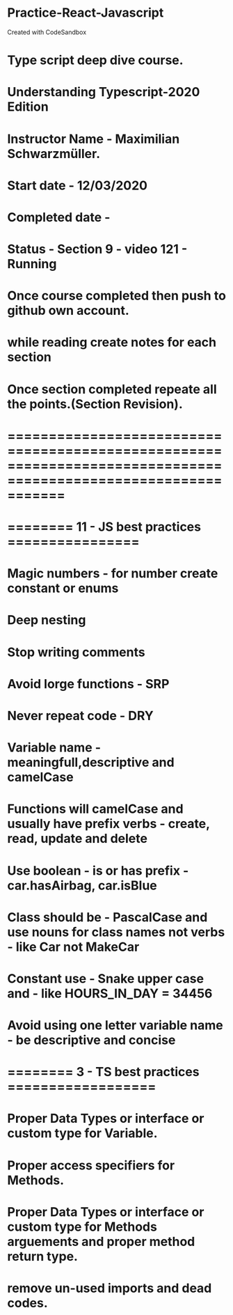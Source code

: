 # Practice-React-Javascript

Created with CodeSandbox

<!-- Some Usefull -->

# Type script deep dive course.

# Understanding Typescript-2020 Edition

# Instructor Name - Maximilian Schwarzmüller.

# Start date - 12/03/2020

# Completed date -

# Status - Section 9 - video 121 - Running

# Once course completed then push to github own account.

# while reading create notes for each section

# Once section completed repeate all the points.(Section Revision).

# ===============================================================================================================

# ======== 11 - JS best practices ================

# Magic numbers - for number create constant or enums

# Deep nesting

# Stop writing comments

# Avoid lorge functions - SRP

# Never repeat code - DRY

# Variable name - meaningfull,descriptive and camelCase

# Functions will camelCase and usually have prefix verbs - create, read, update and delete

# Use boolean - is or has prefix - car.hasAirbag, car.isBlue

# Class should be - PascalCase and use nouns for class names not verbs - like Car not MakeCar

# Constant use - Snake upper case and - like HOURS_IN_DAY = 34456

# Avoid using one letter variable name - be descriptive and concise

# ======== 3 - TS best practices ==================

# Proper Data Types or interface or custom type for Variable.

# Proper access specifiers for Methods.

# Proper Data Types or interface or custom type for Methods arguements and proper method return type.

# remove un-used imports and dead codes.
